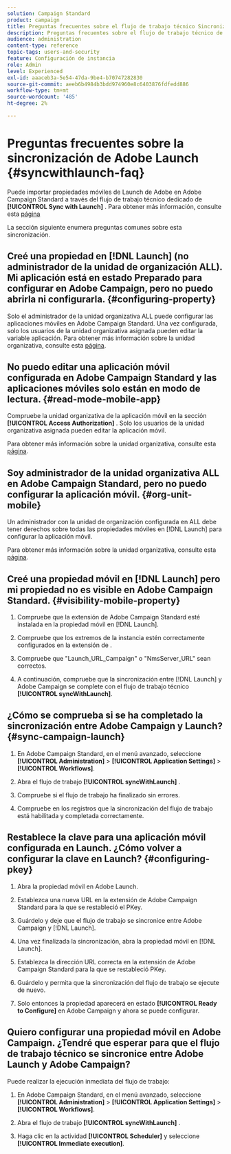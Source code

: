 ```yaml
---
solution: Campaign Standard
product: campaign
title: Preguntas frecuentes sobre el flujo de trabajo técnico Sincronización con Launch
description: Preguntas frecuentes sobre el flujo de trabajo técnico de Launch.
audience: administration
content-type: reference
topic-tags: users-and-security
feature: Configuración de instancia
role: Admin
level: Experienced
exl-id: aaaceb3a-5e54-47da-9be4-b70747282830
source-git-commit: aeeb6b4984b3bdd974960e8c6403876fdfedd886
workflow-type: tm+mt
source-wordcount: '485'
ht-degree: 2%

---
```


# Preguntas frecuentes sobre la sincronización de Adobe Launch {#syncwithlaunch-faq}

Puede importar propiedades móviles de Launch de Adobe en Adobe Campaign Standard a través del flujo de trabajo técnico dedicado de **[!UICONTROL Sync with Launch]** . Para obtener más información, consulte esta [página](../../administration/using/technical-workflows.md)

La sección siguiente enumera preguntas comunes sobre esta sincronización.

## Creé una propiedad en [!DNL Launch] (no administrador de la unidad de organización ALL). Mi aplicación está en estado Preparado para configurar en Adobe Campaign, pero no puedo abrirla ni configurarla. {#configuring-property}

Solo el administrador de la unidad organizativa ALL puede configurar las aplicaciones móviles en Adobe Campaign Standard. Una vez configurada, solo los usuarios de la unidad organizativa asignada pueden editar la variable
aplicación. Para obtener más información sobre la unidad organizativa, consulte esta [página](../../administration/using/organizational-units.md).

## No puedo editar una aplicación móvil configurada en Adobe Campaign Standard y las aplicaciones móviles solo están en modo de lectura. {#read-mode-mobile-app}

Compruebe la unidad organizativa de la aplicación móvil en la sección **[!UICONTROL Access Authorization]** . Solo los usuarios de la unidad organizativa asignada pueden editar la aplicación móvil.

Para obtener más información sobre la unidad organizativa, consulte esta [página](../../administration/using/organizational-units.md).

## Soy administrador de la unidad organizativa ALL en Adobe Campaign Standard, pero no puedo configurar la aplicación móvil. {#org-unit-mobile}

Un administrador con la unidad de organización configurada en ALL debe tener derechos sobre todas las propiedades móviles en [!DNL Launch] para configurar la aplicación móvil.

Para obtener más información sobre la unidad organizativa, consulte esta [página](../../administration/using/organizational-units.md).

## Creé una propiedad móvil en [!DNL Launch] pero mi propiedad no es visible en Adobe Campaign Standard. {#visibility-mobile-property}

1. Compruebe que la extensión de Adobe Campaign Standard esté instalada en la propiedad móvil en [!DNL Launch].

1. Compruebe que los extremos de la instancia estén correctamente configurados en la extensión de .

1. Compruebe que &quot;Launch_URL_Campaign&quot; o &quot;NmsServer_URL&quot; sean correctos.

1. A continuación, compruebe que la sincronización entre [!DNL Launch] y Adobe Campaign se complete con el flujo de trabajo técnico **[!UICONTROL syncWithLaunch]**.

## ¿Cómo se comprueba si se ha completado la sincronización entre Adobe Campaign y Launch? {#sync-campaign-launch}

1. En Adobe Campaign Standard, en el menú avanzado, seleccione **[!UICONTROL Administration]** > **[!UICONTROL Application Settings]** > **[!UICONTROL Workflows]**.

1. Abra el flujo de trabajo **[!UICONTROL syncWithLaunch]** .

1. Compruebe si el flujo de trabajo ha finalizado sin errores.

1. Compruebe en los registros que la sincronización del flujo de trabajo está habilitada y completada correctamente.

## Restablece la clave para una aplicación móvil configurada en Launch. ¿Cómo volver a configurar la clave en Launch? {#configuring-pkey}

1. Abra la propiedad móvil en Adobe Launch.

1. Establezca una nueva URL en la extensión de Adobe Campaign Standard para la que se restableció el PKey.

1. Guárdelo y deje que el flujo de trabajo se sincronice entre Adobe Campaign y [!DNL Launch].

1. Una vez finalizada la sincronización, abra la propiedad móvil en [!DNL Launch].

1. Establezca la dirección URL correcta en la extensión de Adobe Campaign Standard para la que se restableció PKey.

1. Guárdelo y permita que la sincronización del flujo de trabajo se ejecute de nuevo.

1. Solo entonces la propiedad aparecerá en estado **[!UICONTROL Ready to Configure]** en Adobe Campaign y ahora se puede configurar.

## Quiero configurar una propiedad móvil en Adobe Campaign. ¿Tendré que esperar para que el flujo de trabajo técnico se sincronice entre Adobe Launch y Adobe Campaign?

Puede realizar la ejecución inmediata del flujo de trabajo:

1. En Adobe Campaign Standard, en el menú avanzado, seleccione **[!UICONTROL Administration]** > **[!UICONTROL Application Settings]** > **[!UICONTROL Workflows]**.

1. Abra el flujo de trabajo **[!UICONTROL syncWithLaunch]** .

1. Haga clic en la actividad **[!UICONTROL Scheduler]** y seleccione **[!UICONTROL Immediate execution]**.
